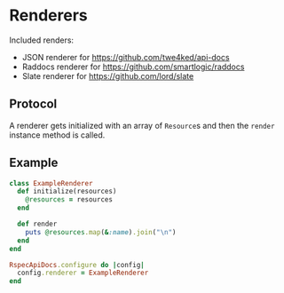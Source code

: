 # Renderers

Included renders:

- JSON renderer for https://github.com/twe4ked/api-docs
- Raddocs renderer for https://github.com/smartlogic/raddocs
- Slate renderer for https://github.com/lord/slate

## Protocol

A renderer gets initialized with an array of `Resource`s and then the `render`
instance method is called.

## Example

``` ruby
class ExampleRenderer
  def initialize(resources)
    @resources = resources
  end

  def render
    puts @resources.map(&:name).join("\n")
  end
end

RspecApiDocs.configure do |config|
  config.renderer = ExampleRenderer
end
```
